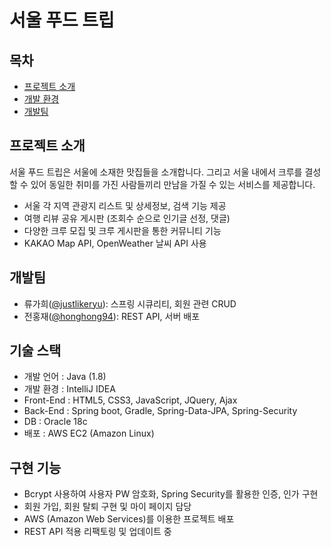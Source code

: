 # 서울 푸드 트립

## 목차

- [프로젝트 소개](#프로젝트-소개)
- [개발 환경](#개발-환경)
- [개발팀](#개발팀)

## 프로젝트 소개

서울 푸드 트립은 서울에 소재한 맛집들을 소개합니다. 그리고 서울 내에서 크루를 결성할 수 있어 동일한 취미를 가진 사람들끼리 만남을 가질 수 있는 서비스를 제공합니다.
- 서울 각 지역 관광지 리스트 및 상세정보, 검색 기능 제공
- 여행 리뷰 공유 게시판 (조회수 순으로 인기글 선정, 댓글)
- 다양한 크루 모집 및 크루 게시판을 통한 커뮤니티 기능
- KAKAO Map API, OpenWeather 날씨 API 사용
                                                                                                      
## 개발팀
- 류가희([@justlikeryu](https://github.com/justlikeryu)): 스프링 시큐리티, 회원 관련 CRUD
- 전홍재([@honghong94](https://github.com/honghong94)): REST API, 서버 배포

## 기술 스택
- 개발 언어 : Java (1.8)
- 개발 환경 : IntelliJ IDEA
- Front-End : HTML5, CSS3, JavaScript, JQuery, Ajax
- Back-End : Spring boot, Gradle, Spring-Data-JPA, Spring-Security
- DB : Oracle 18c
- 배포 : AWS EC2 (Amazon Linux)

## 구현 기능
- Bcrypt 사용하여 사용자 PW 암호화, Spring Security를 활용한 인증, 인가 구현
- 회원 가입, 회원 탈퇴 구현 및 마이 페이지 담당
- AWS (Amazon Web Services)를 이용한 프로젝트 배포
- REST API 적용 리팩토링 및 업데이트 중

